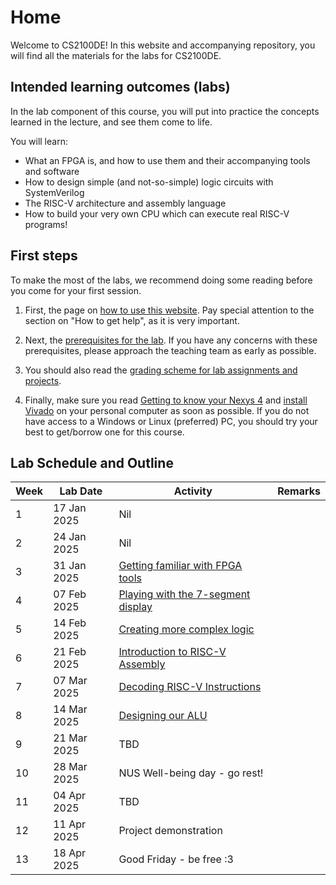<!-- # Welcome to MkDocs

For full documentation visit [mkdocs.org](https://www.mkdocs.org).

## Commands

* `mkdocs new [dir-name]` - Create a new project.
* `mkdocs serve` - Start the live-reloading docs server.
* `mkdocs build` - Build the documentation site.
* `mkdocs -h` - Print help message and exit.

## Project layout

    mkdocs.yml    # The configuration file.
    docs/
        index.md  # The documentation homepage.
        ...       # Other markdown pages, images and other files. -->

# Home

Welcome to CS2100DE! In this website and accompanying repository, you will find all the materials for the labs for CS2100DE. 

## Intended learning outcomes (labs)

In the lab component of this course, you will put into practice the concepts learned in the lecture, and see them come to life. 

You will learn:

* What an FPGA is, and how to use them and their accompanying tools and software 
* How to design simple (and not-so-simple) logic circuits with SystemVerilog
* The RISC-V architecture and assembly language
* How to build your very own CPU which can execute real RISC-V programs!

## First steps

To make the most of the labs, we recommend doing some reading before you come for your first session. 

1. First, the page on [how to use this website](howto.md). Pay special attention to the section on "How to get help", as it is very important. 

2. Next, the [prerequisites for the lab](prerequisites.md). If you have any concerns with these prerequisites, please approach the teaching team as early as possible. 

3. You should also read the [grading scheme for lab assignments and projects](grading.md). 

4. Finally, make sure you read [Getting to know your Nexys 4](guides/nexys4.md) and [install Vivado](https://nus-cg3207.github.io/labs/Vivado_Installation_and_Getting_Started/vivado_install_guide/) on your personal computer as soon as possible. If you do not have access to a Windows or Linux (preferred) PC, you should try your best to get/borrow one for this course. 

## Lab Schedule and Outline

| Week  | Lab Date      | Activity                                                      | Remarks   |
|-------|---------------|---------------------------------------------------------------|-----------|
| 1     | 17 Jan 2025   | Nil                                                           |           |    
| 2     | 24 Jan 2025   | Nil                                                           |           |
| 3     | 31 Jan 2025   | [Getting familiar with FPGA tools](manuals/01/lab_01.md)      |           |
| 4     | 07 Feb 2025   | [Playing with the 7-segment display](manuals/02/lab_02.md)    |           |
| 5     | 14 Feb 2025   | [Creating more complex logic](manuals/03/lab_03.md)           |           |
| 6     | 21 Feb 2025   | [Introduction to RISC-V Assembly](manuals/04/lab_04.md)       |           |
| 7     | 07 Mar 2025   | [Decoding RISC-V Instructions](manuals/05/lab_05.md)          |           |
| 8     | 14 Mar 2025   | [Designing our ALU](manuals/06/lab_06.md)                     |           |
| 9     | 21 Mar 2025   | TBD                                                           |           |
| 10    | 28 Mar 2025   | NUS Well-being day - go rest!                                 |           |
| 11    | 04 Apr 2025   | TBD                                                           |           |
| 12    | 11 Apr 2025   | Project demonstration                                         |           |
| 13    | 18 Apr 2025   | Good Friday - be free :3                                      |           |

